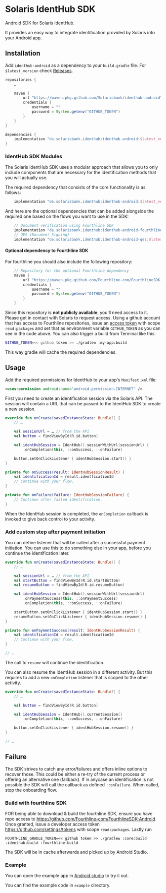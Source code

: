 # Solaris IdentHub SDK
Android SDK for Solaris IdentHub.

It provides an easy way to integrate identification provided by Solaris into your Android app.

## Installation
Add `identhub-android` as a dependency to your `build.gradle` file. For `$latest_version` check [Releases](../../releases).

```groovy
repositories {
    …

    maven {
        url "https://maven.pkg.github.com/Solarisbank/identhub-android"
        credentials {
            username = ""
            password = System.getenv("GITHUB_TOKEN")
        }
    }
}

dependencies {
    implementation "de.solarisbank.identhub:identhub-android:$latest_version"
}
```

### IdentHub SDK Modules
The Solaris IdentHub SDK uses a modular approach that allows you to only include components that are necessary for the identification methods that you will actually use.

The required dependency that consists of the core functionality is as follows:
```groovy
    implementation "de.solarisbank.identhub:identhub-android:$latest_version"
```
And here are the optional dependencies that can be added alongside the required one based on the flows you want to use in the SDK:
```groovy
    // Document verification using Fourthline SDK
    implementation "de.solarisbank.identhub:identhub-android-fourthline:$latest_version"
    // QES (Document Signing)
    implementation "de.solarisbank.identhub:identhub-android-qes:$latest_version"
```

#### Optional dependency to Fourthline SDK
For fourthline you should also include the following repository:
```groovy
    // Repository for the optional Fourthline dependency
    maven {
        url "https://maven.pkg.github.com/Fourthline-com/FourthlineSDK-Android"
        credentials {
            username = ""
            password = System.getenv("GITHUB_TOKEN")
        }
    }
```
Since this repository is **not publicly available**, you'll need access to it. Please get in contact with Solaris to request access.
Using a github account that has access to Fourthline repositories, issue an [access token](https://github.com/settings/tokens) with scope `read:packages` and set that as environment variable `GITHUB_TOKEN` as you can see in the code above. You can also trigger a build from Terminal like this:

```sh
GITHUB_TOKEN=<< github token >> ./gradlew :my-app:build
```
This way gradle will cache the required dependencies.

## Usage
Add the required permissions for IdentHub to your app's `Manifest.xml` file:

```xml
<uses-permission android:name="android.permission.INTERNET" />
```

First you need to create an identification session via the Solaris API. The session will contain a URL that can be passed to the IdentHub SDK to create a new session.

```kotlin
override fun onCreate(savedInstanceState: Bundle?) {
    // …

    val sessionUrl = … // from the API
    val button = findViewById(R.id.button)

    val identHubSession = IdentHub().sessionWithUrl(sessionUrl) {
        .onCompletion(this, ::onSuccess, ::onFailure)

    button.setOnClickListener { identHubSession.start() }
}

private fun onSuccess(result: IdentHubSessionResult) {
    val identificationId = result.identficationId
    // Continue with your flow.
}

private fun onFailure(failure: IdentHubSessionFailure) {
    // Continue after failed identification.
}
```

When the IdentHub session is completed, the `onCompletion` callback is invoked to give back control to your activity.

### Add custom step after payment initiation
You can define listener that will be called after a successful payment initiation. You can use this to do something else in your app, before you continue the identification later.

```kotlin
override fun onCreate(savedInstanceState: Bundle?) {
    // …

    val sessionUrl = … // from the API
    val startButton = findViewById(R.id.startButton)
    val resumeButton = findViewById(R.id.resumeButton)

    val identHubSession = IdentHub().sessionWithUrl(sessionUrl)
        .onPaymentSuccess(this, ::onPaymentSuccess)
        .onCompletion(this, ::onSuccess, ::onFailure)

    startButton.setOnClickListener { identHubSession.start() }
    resumeButton.setOnClickListener { identHubSession.resume() }
}

private fun onPaymentSuccess(result: IdentHubSessionResult) {
    val identificationId = result.identficationId
    // Continue with your flow.
}

// …
```

The call to `resume` will continue the identification.

You can also resume the IdentHub session in a different activity. But this requires to add a new `onCompletion` listener that is scoped to the other activity.

```kotlin
override fun onCreate(savedInstanceState: Bundle?) {
    // …

    val button = findViewById(R.id.button)

    val identHubSession = IdentHub().currentSession()
        .onCompletion(this, ::onSuccess, ::onFailure)

    button.setOnClickListener { identHubSession.resume() }
}

// …
```

## Failure

The SDK strives to catch any error/failures and offers inline options to recover those. This could be either a re-try of the current process or offering an alternative one (fallback). If in anycase an identification is not possible the SDK will call the callback as defined `::onFailure`. When called, stop the onboarding flow.

### Build with fourthline SDK

FOR being able to download & build the fourthline SDK, ensure you have repo access to https://github.com/Fourthline-com/FourthlineSDK-Android.
Once granted, issue a developer access token  https://github.com/settings/tokens with scope `read:packages`. Lastly run

```
FOURTHLINE_GRADLE_TOKEN=<< github token >> ./gradlew :core:build :identhub:build :fourthline:build
```

The SDK will be in cache afterwards and picked up by Android Studio.

### Example
You can open the example app in [Android studio](https://developer.android.com/studio/) to try it out.

You can find the example code in `example` directory.
